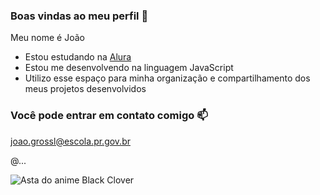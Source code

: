 ### Boas vindas ao meu perfil 🥤

Meu nome é João

- Estou estudando na [Alura](https://www.alura.com.br)
- Estou me desenvolvendo na linguagem JavaScript
- Utilizo esse espaço para minha organização e compartilhamento dos meus projetos desenvolvidos

### Você pode entrar em contato comigo 📫

joao.grossl@escola.pr.gov.br

@...

![Asta do anime Black Clover](https://media.tenor.com/4E1mNjPkiLAAAAAC/asta-black.gif)
